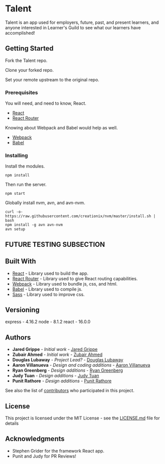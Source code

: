 # Talent

Talent is an app used for employers, future, past, and present learners, and anyone interested in Learner's Guild to see what our learners have accomplished!

## Getting Started

Fork the Talent repo.

Clone your forked repo.

Set your remote upstream to the original repo.

### Prerequisites

You will need, and need to know, React.

- [React](https://reactjs.org/tutorial/tutorial.html)
- [React Router](https://reacttraining.com/react-router/web/api/Redirect)

Knowing about Webpack and Babel would help as well.
- [Webpack](https://www.youtube.com/watch?v=JdGnYNtuEtE&index=1&list=PLkEZWD8wbltnRp6nRR8kv97RbpcUdNawY)
- [Babel](http://babeljs.io/docs/setup/)

### Installing

Install the modules.

```
npm install
```

Then run the server.

```
npm start
```
Globally install nvm, avn, and avn-nvm.

```
curl -o- https://raw.githubusercontent.com/creationix/nvm/master/install.sh | bash
npm install -g avn avn-nvm
avn setup
```

## FUTURE TESTING SUBSECTION

## Built With

* [React](https://reactjs.org/) - Library used to build the app.
* [React Router](https://reacttraining.com/react-router/) - Library used to give React routing capabilities.
* [Webpack](https://webpack.js.org/) - Library used to bundle js, css, and html.
* [Babel](https://babeljs.io/) - Library used to compile js.
* [Sass](http://sass-lang.com/) - Library used to improve css.

## Versioning

express - 4.16.2
node - 8.1.2
react - 16.0.0

## Authors

* **Jared Grippe** - *Initial work* - [Jared Grippe](https://github.com/deadlyicon)
* **Zubair Ahmed** - *Initial work* - [Zubair Ahmed](https://github.com/zubairnahmed)
* **Douglas Lubaway** - *Project Lead?* - [Douglas Lubaway](https://github.com/hhhhhaaaa)
* **Aaron Villanueva** - *Design and coding additions* - [Aaron Villanueva](https://github.com/aaronev)
* **Ryan Greenberg** - *Design additions* - [Ryan Greenberg](https://github.com/optomal7)
* **Judy Tuan** - *Design additions* - [Judy Tuan](https://github.com/judytuna)
* **Punit Rathore** - *Design additions* - [Punit Rathore](https://github.com/punitrathore)

See also the list of [contributors](https://github.com/your/project/contributors) who participated in this project.

## License

This project is licensed under the MIT License - see the [LICENSE.md](LICENSE.md) file for details

## Acknowledgments

* Stephen Grider for the framework React app.
* Punit and Judy for PR Reviews!
